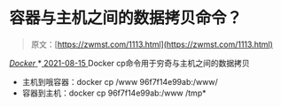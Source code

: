 <!--yml
category: 未分类
date: 0001-01-01 00:00:00
--->

# 容器与主机之间的数据拷贝命令？

> 原文：[https://zwmst.com/1113.html](https://zwmst.com/1113.html)

   [ *Docker* ](https://zwmst.com/docker)*[ <time datetime="2021-08-15T10:28:38+08:00"> 2021-08-15 </time> ](https://zwmst.com/1113.html)  Docker cp命令用于穷奇与主机之间的数据拷贝

*   主机到哦容器：docker cp /www 96f7f14e99ab:/www/
*   容器到主机：docker cp 96f7f14e99ab:/www /tmp*